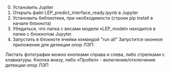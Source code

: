 0.	Установить Jupiter
1.	Открыть файл LEP_predict_interface_ready.ipynb в Jupyter
2.	Установить библиотеки, при необходимости (строки pip install в начале блокнота) 
3.	Убедиться, что папка с весами модели «LEP_model» находится в папке с блокнотом Jupyter.
4.	Запустить в блокноте ячейки командой "run all"
Запустится оконное приложение для детекции опор ЛЭП:
 

Листать фотографии можно кнопками справа и слева, либо стрелками с клавиатуры.
Кнопка внизу, либо «Пробел» - включение/отключение детекции опор ЛЭП

 
